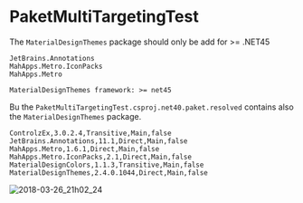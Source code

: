 # PaketMultiTargetingTest

The `MaterialDesignThemes` package should only be add for >= .NET45

```
JetBrains.Annotations
MahApps.Metro.IconPacks
MahApps.Metro

MaterialDesignThemes framework: >= net45
```

Bu the `PaketMultiTargetingTest.csproj.net40.paket.resolved` contains also the `MaterialDesignThemes` package.

```
ControlzEx,3.0.2.4,Transitive,Main,false
JetBrains.Annotations,11.1,Direct,Main,false
MahApps.Metro,1.6.1,Direct,Main,false
MahApps.Metro.IconPacks,2.1,Direct,Main,false
MaterialDesignColors,1.1.3,Transitive,Main,false
MaterialDesignThemes,2.4.0.1044,Direct,Main,false
```

![2018-03-26_21h02_24](https://user-images.githubusercontent.com/658431/37927219-c58fd47c-3139-11e8-9770-46f33149c9f4.png)
